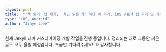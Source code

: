 ```yaml
---
layout: post
title:  "'책 읽기' 탭 제거, '최근 읽은 책' 하단 바 추가, iOS 무료책 탭 추가 및 기타 등등"
type: "iOS, Android"
author: "Jihye Leee"
---
```


현재 Jekyll 테마 커스터마이징 개발 작업을 진행 중입니다. 정리되는 대로 그동안 써온 글도 모두 올릴 예정입니다. 조금만 기다려주세요! :D 감사합니다.
